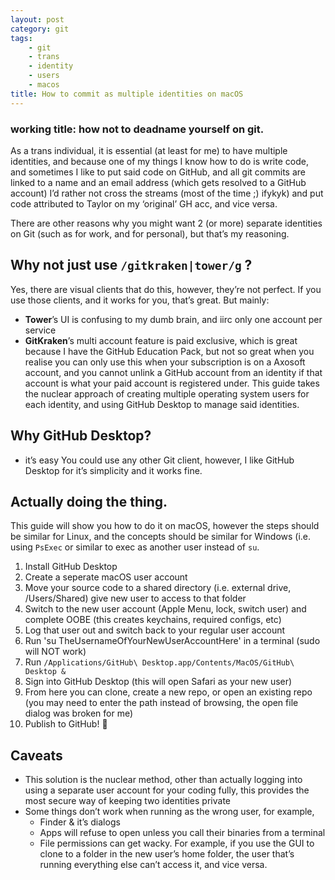 ```yaml
---
layout: post
category: git
tags:
    - git
    - trans
    - identity
    - users
    - macos
title: How to commit as multiple identities on macOS
---
```

### working title: how not to deadname yourself on git.
As a trans individual, it is essential (at least for me) to have multiple identities, and because one of my things I know how to do is write code, and sometimes I like to put said code on GitHub, and all git commits are linked to a name and an email address (which gets resolved to a GitHub account) I’d rather not cross the streams (most of the time ;) ifykyk) and put code attributed to Taylor on my ‘original’ GH acc, and vice versa.

There are other reasons why you might want 2 (or more) separate identities on Git (such as for work, and for personal), but that’s my reasoning.

## Why not just use `/gitkraken|tower/g` ?
Yes, there are visual clients that do this, however, they’re not perfect. If you use those clients, and it works for you, that’s great. But mainly:
 -  **Tower**’s UI is confusing to my dumb brain, and iirc only one account per service
 - **GitKraken**’s multi account feature is paid exclusive, which is great because I have the GitHub Education Pack, but not so great when you realise you can only use this when your subscription is on a Axosoft account, and you cannot unlink a GitHub account from an identity if that account is what your paid account is registered under.
This guide takes the nuclear approach of creating multiple operating system users for each identity, and using GitHub Desktop to manage said identities.
## Why GitHub Desktop?
- it’s easy
You could use any other Git client, however, I like GitHub Desktop for it’s simplicity and it works fine.
## Actually doing the thing.
This guide will show you how to do it on macOS, however the steps should be similar for Linux, and the concepts should be similar for Windows (i.e. using `PsExec` or similar to exec as another user instead of `su`.
1. Install GitHub Desktop
2. Create a seperate macOS user account
3. Move your source code to a shared directory (i.e. external drive, /Users/Shared) give new user to access to that folder
4. Switch to the new user account (Apple Menu, lock, switch user) and complete OOBE (this creates keychains, required configs, etc)
5. Log that user out and switch back to your regular user account
6. Run 'su TheUsernameOfYourNewUserAccountHere' in a terminal (sudo will NOT work)
7. Run `/Applications/GitHub\ Desktop.app/Contents/MacOS/GitHub\ Desktop &`
8.  Sign into GitHub Desktop (this will open Safari as your new user)
9. From here you can clone, create a new repo, or open an existing repo  (you may need to enter the path instead of browsing, the open file dialog was broken for me)
10. Publish to GitHub! 🥳

## Caveats
- This solution is the nuclear method, other than actually logging into using a separate user account for your coding fully, this provides the most secure way of keeping two identities private
- Some things don’t work when running as the wrong user, for example, 
	- Finder & it’s dialogs
	- Apps will refuse to open unless you call their binaries from a terminal
	- File permissions can get wacky. For example, if you use the GUI to clone to a folder in the new user’s home folder, the user that’s running everything else can’t access it, and vice versa.